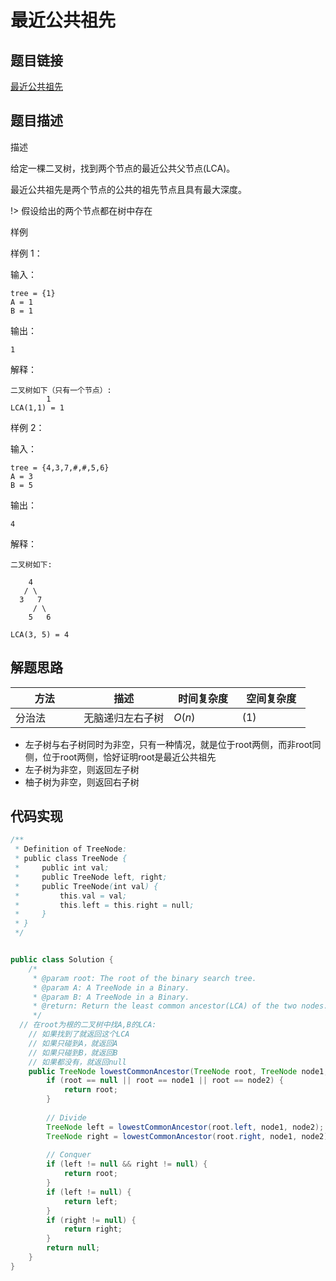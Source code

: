 
#  最近公共祖先

## 题目链接

[最近公共祖先](https://www.lintcode.com/problem/88/?_from=collection&fromId=161)

## 题目描述

描述

给定一棵二叉树，找到两个节点的最近公共父节点(LCA)。

最近公共祖先是两个节点的公共的祖先节点且具有最大深度。

!> 假设给出的两个节点都在树中存在



样例

样例 1：

输入：
```shell
tree = {1}
A = 1
B = 1
```
输出：
```shell
1
```
解释：

```shell
二叉树如下（只有一个节点）:
        1
LCA(1,1) = 1
```
样例 2：

输入：
```shell
tree = {4,3,7,#,#,5,6}
A = 3
B = 5
```

输出：
```shell
4
```

解释：

```shell
二叉树如下:

    4
   / \
  3   7
     / \
    5   6
                        
LCA(3, 5) = 4
```
## 解题思路
| <div style="width:70pt">方法</div>  |描述 |<div style="width:70pt">时间复杂度</div> |<div style="width:70pt">空间复杂度</div>|
|---|---|---|---|
|  分治法 | 无脑递归左右子树  | $O(n)$|$(1)$|

- 左子树与右子树同时为非空，只有一种情况，就是位于root两侧，而非root同侧，位于root两侧，恰好证明root是最近公共祖先
- 左子树为非空，则返回左子树
- 柚子树为非空，则返回右子树

## 代码实现
```java
/**
 * Definition of TreeNode:
 * public class TreeNode {
 *     public int val;
 *     public TreeNode left, right;
 *     public TreeNode(int val) {
 *         this.val = val;
 *         this.left = this.right = null;
 *     }
 * }
 */


public class Solution {
    /*
     * @param root: The root of the binary search tree.
     * @param A: A TreeNode in a Binary.
     * @param B: A TreeNode in a Binary.
     * @return: Return the least common ancestor(LCA) of the two nodes.
     */
  // 在root为根的二叉树中找A,B的LCA:
    // 如果找到了就返回这个LCA
    // 如果只碰到A，就返回A
    // 如果只碰到B，就返回B
    // 如果都没有，就返回null
    public TreeNode lowestCommonAncestor(TreeNode root, TreeNode node1, TreeNode node2) {
        if (root == null || root == node1 || root == node2) {
            return root;
        }
        
        // Divide
        TreeNode left = lowestCommonAncestor(root.left, node1, node2);
        TreeNode right = lowestCommonAncestor(root.right, node1, node2);
        
        // Conquer
        if (left != null && right != null) {
            return root;
        } 
        if (left != null) {
            return left;
        }
        if (right != null) {
            return right;
        }
        return null;
    }
}
```